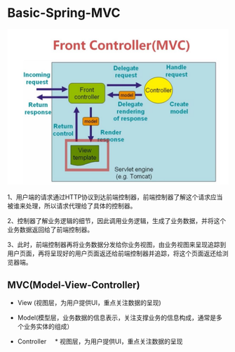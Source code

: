 # Basic-Spring-MVC
<img src="https://github.com/Eaaon/Basic-Spring-MVC/blob/master/Spring%20MVC.JPG">
<p>1、用户端的请求通过HTTP协议到达前端控制器，前端控制器了解这个请求应当被谁来处理，所以请求代理给了具体的控制器。</p>
<p>2、控制器了解业务逻辑的细节，因此调用业务逻辑，生成了业务数据，并将这个业务数据返回给了前端控制器。</p>
<p>3、此时，前端控制器再将业务数据分发给你业务视图，由业务视图来呈现追踪到用户页面，再将呈现好的用户页面返还给前端控制器并追踪，将这个页面返还给浏览器端。</p>

## MVC(Model-View-Controller)

* View (视图层，为用户提供UI，重点关注数据的呈现)
     
* Model(模型层，业务数据的信息表示，关注支撑业务的信息构成，通常是多个业务实体的组成）
    
* Controller
     * 视图层，为用户提供UI，重点关注数据的呈现        

